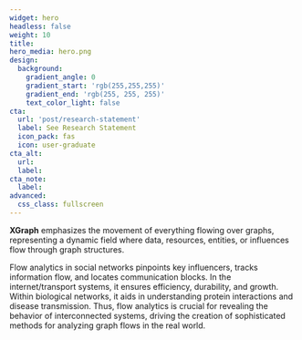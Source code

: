 ```yaml
---
widget: hero
headless: false
weight: 10
title:
hero_media: hero.png
design:
  background:
    gradient_angle: 0
    gradient_start: 'rgb(255,255,255)'
    gradient_end: 'rgb(255, 255, 255)'
    text_color_light: false
cta:
  url: 'post/research-statement'
  label: See Research Statement
  icon_pack: fas
  icon: user-graduate
cta_alt:
  url:
  label:
cta_note:
  label:
advanced:
  css_class: fullscreen
---
```


**XGraph** emphasizes the movement of everything flowing over graphs, representing a dynamic field where data, resources, entities, or influences flow through graph structures.


Flow analytics in social networks pinpoints key influencers, tracks information flow, and locates communication blocks. In the internet/transport systems, it ensures efficiency, durability, and growth. Within biological networks, it aids in understanding protein interactions and disease transmission. Thus, flow analytics is crucial for revealing the behavior of interconnected systems, driving the creation of sophisticated methods for analyzing graph flows in the real world.



<!-- Published with the [Hugo Blox Builder](https://hugoblox.com/).

Introduce your courses here.

<a class="github-button" href="https://github.com/HugoBlox/hugo-blox-builder" data-icon="octicon-star" data-size="large" data-show-count="true" aria-label="Star Hugo Blox Builder">Star Hugo Blox Builder</a><br><a class="github-button" href="https://github.com/HugoBlox/theme-online-course" data-icon="octicon-star" data-size="large" data-show-count="true" aria-label="Star the Online Course template">Star the Online Course template</a><script async defer src="https://buttons.github.io/buttons.js"></script> -->
